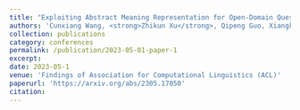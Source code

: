 ```yaml
---
title: "Exploiting Abstract Meaning Representation for Open-Domain Question Answering"
authors: 'Cunxiang Wang, <strong>Zhikun Xu</strong>, Qipeng Guo, Xiangkun Hu, Xuefeng Bai, Zheng Zhang, Yue Zhang'
collection: publications
category: conferences
permalink: /publication/2023-05-01-paper-1
excerpt: 
date: 2023-05-1
venue: 'Findings of Association for Computational Linguistics (ACL)'
paperurl: 'https://arxiv.org/abs/2305.17050'
citation: 
---
```

